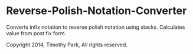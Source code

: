 # Reverse-Polish-Notation-Converter
Converts infix notation to reverse polish notation using stacks. Calculates value from post fix form.

Copyright 2014, Timothy Park, All rights reserved.
